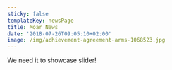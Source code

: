 ```yaml
---
sticky: false
templateKey: newsPage
title: Moar News
date: '2018-07-26T09:05:10+02:00'
image: /img/achievement-agreement-arms-1068523.jpg
---
```

We need it to showcase slider!

